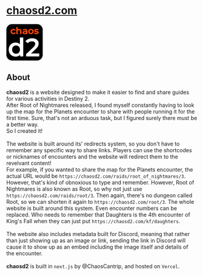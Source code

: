 # [chaosd2.com](https://chaosd2.com)
![logo](/public/images/logo.png)

## About
**chaosd2** is a website designed to make it easier to find and share guides for various activities in Destiny 2.
<br/>
After Root of Nightmares released, I found myself constantly having to look up the map for the Planets encounter to share with people running it for the first time. Sure, that's not an arduous task, but I figured surely there must be a better way. 
<br/>
So I created it!
<br/><br/>
The website is built around its' redirects system, so you don't have to remember any specific way to share links. Players can use the shortcodes or nicknames of encounters and the website will redirect them to the revelvant content!
<br/>
For example, if you wanted to share the map for the Planets encounter, the actual URL would be `https://chaosd2.com/raids/root_of_nightmares/3`.
<br/>
However, that's kind of obnoxious to type and remember. However, Root of Nightmares is also known as Root, so why not just use `https://chaosd2.com/raids/root/3`.
Then again, there's no dungeon called Root, so we can shorten it again to `https://chaosd2.com/root/3`. The whole website is built around this system. Even encounter numbers can be replaced. Who needs to remember that Daughters is the 4th encounter of King's Fall when they can just put `https://chaosd2.com/kf/daughters`.
<br/><br/>
The website also includes metadata built for Discord, meaning that rather than just showing up as an image or link, sending the link in Discord will cause it to show up as an embed including the image itself and details of the encounter.
<br/><br/>
**chaosd2** is built in `next.js` by @ChaosCantrip, and hosted on `Vercel`.